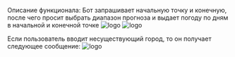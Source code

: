 Описание функционала:
Бот запрашивает начальную точку и конечную, после чего просит выбрать диапазон прогноза 
и выдает погоду по дням в начальной и конечной точке
![logo](https://github.com/user-attachments/assets/a74e5163-c603-46f9-b582-ae0ca75db9d4)
![logo](https://github.com/user-attachments/assets/f8a26eb6-01da-4df8-ae19-44261867bd55)

Если пользователь вводит несуществующий город, то он получает следующее сообщение:
![logo](https://github.com/user-attachments/assets/98961fae-279a-41d5-a59c-2cc6192995c3)


